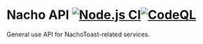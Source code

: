 # Nacho API [![Node.js CI](https://github.com/NachoToast/NachoAPI/actions/workflows/node.js.yml/badge.svg)](https://github.com/NachoToast/NachoAPI/actions/workflows/node.js.yml)[![CodeQL](https://github.com/NachoToast/NachoAPI/actions/workflows/codeql-analysis.yml/badge.svg)](https://github.com/NachoToast/NachoAPI/actions/workflows/codeql-analysis.yml)

General use API for NachoToast-related services.
